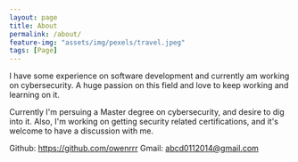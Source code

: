 ```yaml
---
layout: page
title: About
permalink: /about/
feature-img: "assets/img/pexels/travel.jpeg"
tags: [Page]
---
```


I have some experience on software development and currently am working on cybersecurity. A huge passion on this field and love to keep working and learning on it.

Currently I'm persuing a Master degree on cybersecurity, and desire to dig into it. Also, I'm working on getting security related certifications, and it's welcome to have a discussion with me.
 
Github: https://github.com/owenrrr
Gmail: abcd0112014@gmail.com